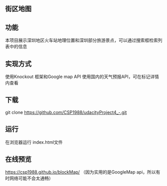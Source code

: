 ## 街区地图

## 功能
 本项目展示深圳地区火车站地理位置和深圳部分旅游景点，可以通过搜索框检索列表中的信息

## 实现方式
 使用Knockout 框架和Google map API
 使用国内的天气预报API，可在标记详情内查看

## 下载
 git clone https://github.com/CSP1988/udacityProject4_-.git

## 运行
 在浏览器运行 index.html文件

## 在线预览
https://csp1988.github.io/blockMap/
（因为实用的是GoogleMap api，所以有时网络可能不会太通畅）
